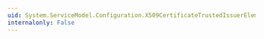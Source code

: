```yaml
---
uid: System.ServiceModel.Configuration.X509CertificateTrustedIssuerElement.FindValue
internalonly: False
---
```

